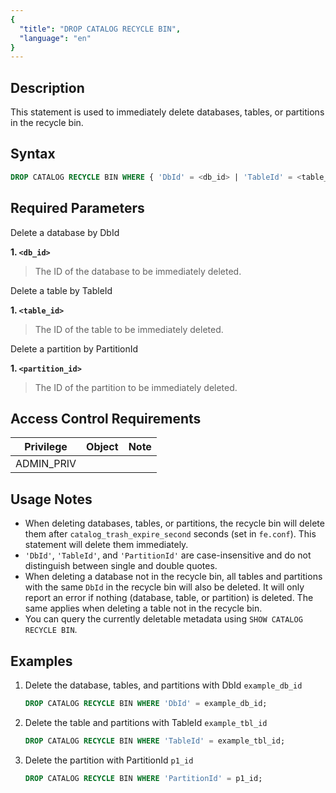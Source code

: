 ```yaml
---
{
  "title": "DROP CATALOG RECYCLE BIN",
  "language": "en"
}
---
```


## Description

This statement is used to immediately delete databases, tables, or partitions in the recycle bin.

## Syntax

```sql
DROP CATALOG RECYCLE BIN WHERE { 'DbId' = <db_id> | 'TableId' = <table_id> | 'PartitionId' = <partition_id> }
```

## Required Parameters

Delete a database by DbId

**1. `<db_id>`**
> The ID of the database to be immediately deleted.

Delete a table by TableId

**1. `<table_id>`**
> The ID of the table to be immediately deleted.

Delete a partition by PartitionId

**1. `<partition_id>`**
> The ID of the partition to be immediately deleted.

## Access Control Requirements

| Privilege   | Object | Note |
|-------------|--------|------|
| ADMIN_PRIV  |        |      |

## Usage Notes

- When deleting databases, tables, or partitions, the recycle bin will delete them after `catalog_trash_expire_second` seconds (set in `fe.conf`). This statement will delete them immediately.
- `'DbId'`, `'TableId'`, and `'PartitionId'` are case-insensitive and do not distinguish between single and double quotes.
- When deleting a database not in the recycle bin, all tables and partitions with the same `DbId` in the recycle bin will also be deleted. It will only report an error if nothing (database, table, or partition) is deleted. The same applies when deleting a table not in the recycle bin.
- You can query the currently deletable metadata using `SHOW CATALOG RECYCLE BIN`.

## Examples

1. Delete the database, tables, and partitions with DbId `example_db_id`

    ```sql
    DROP CATALOG RECYCLE BIN WHERE 'DbId' = example_db_id;
    ```

2. Delete the table and partitions with TableId `example_tbl_id`

    ```sql
    DROP CATALOG RECYCLE BIN WHERE 'TableId' = example_tbl_id;
    ```

3. Delete the partition with PartitionId `p1_id`

    ```sql
    DROP CATALOG RECYCLE BIN WHERE 'PartitionId' = p1_id;
    ```